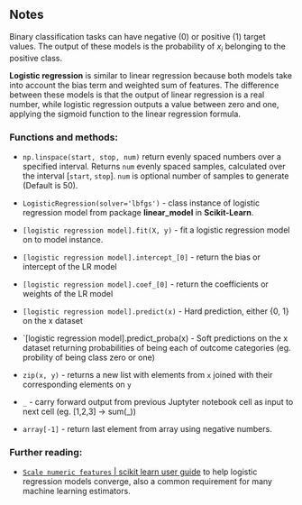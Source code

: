 ## Notes

Binary classification tasks can have negative (0) or positive (1) target values. The output of these models is the probability of $x_i$ belonging to the positive class.  

**Logistic regression** is similar to linear regression because both models take into account the bias term and weighted sum of features. The difference between these models is that the output of linear regression is a real number, while logistic regression outputs a value between zero and one, applying the sigmoid function to the linear regression formula. 




### **Functions and methods:**   
  
* `np.linspace(start, stop, num)` return evenly spaced numbers over a specified interval. Returns `num` evenly spaced samples, calculated over the interval [`start`, `stop`].  `num` is optional number of samples to generate (Default is 50).
  
* `LogisticRegression(solver='lbfgs')` - class instance of logistic regression model from package **linear_model** in **Scikit-Learn**.  
* `[logistic regression model].fit(X, y)` - fit a logistic regression model on to model instance.  
* `[logistic regression model].intercept_[0]` - return the bias or intercept of the LR model
* `[logistic regression model].coef_[0]` - return the coefficients or weights of the LR model
* `[logistic regression model].predict(x)` - Hard prediction, either {0, 1} on the x dataset
* `[logistic regression model].predict_proba(x) - Soft predictions on the x dataset returning probabilities of being each of outcome categories (eg. probility of being class zero or one) 
  
* `zip(x, y)` - returns a new list with elements from `x` joined with their corresponding elements on `y`
* `_` - carry forward output from previous Juptyter notebook cell as input to next cell (eg. [1,2,3] -> sum(_))
* `array[-1]` - return last element from array using negative numbers.
  
### **Further reading**:  
  
* [`Scale numeric features` | scikit learn user guide](https://scikit-learn.org/stable/modules/preprocessing.html#standardization-or-mean-removal-and-variance-scaling) to help logistic regression models converge, also a common requirement for many machine learning estimators.  
  